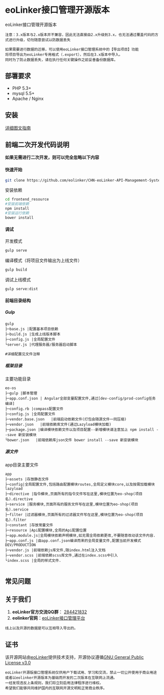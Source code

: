 # eoLinker接口管理开源版本
eoLinker接口管理开源版本


```注意：3.x版本与2.x版本并不兼容，因此无法直接由2.x升级到3.x，也无法通过覆盖代码的方式进行升级，切勿随意尝试以防数据丢失```

```
如果需要进行数据的迁移，可以使用eoLinker接口管理系统中的【导出项目】功能
将项目导出为eoLinker专用格式（.export），然后在3.x版本中导入。
同时为了防止数据丢失，请在执行任何关键操作之前妥善备份数据库。
```
## 部署要求

* PHP 5.3+
* mysql  5.5+
* Apache / Nginx

## 安装
 [详细图文指南](https://www.eolinker.com/#/os/guide?point=require#require)


## 前端二次开发代码说明 
**如果无需进行二次开发，则可以完全忽略以下内容**

#### 快速开始
```bash
git clone https://github.com/eolinker/CHN-eoLinker-API-Management-System-OS-3.X/tree/master/frontend_resource
```
安装依赖
```bash
cd frontend_resource
#安装前端依赖
npm install
#安装运行依赖
bower install
```

#### 调试
开发模式
```bash
gulp serve 
````
编译模式（将项目文件输出为上线文件）
```bash
gulp build 
```
调试上线模式
```bash
gulp serve:dist 
```


#### 前端目录结构
##### Gulp
```
gulp
├─base.js |配置基本项目依赖
├─build.js |生成上线版本脚本
├─config.js |全局配置文件
└server.js |代理服务器/服务器启动脚本

#详细配置见文件注释
```

##### 框架目录

主要功能目录
```
eo-os
├─gulp |脚本管理
├─app.conf.json | Angular全部变量配置文件,通过[dev-config/prod-config任务编译]
├─config.rb |compass配置文件
├─config.js |全局配置文件
├─vendor.base.json   |前端启动依赖文件(打包会随源文件一同压缩)
├─vendor.json   |前端依赖库文件(通过Lazyload模块加载)
├─package.json |编译模块依赖文件以及项目配置--新增模块请注意加上 npm install --save 新安装模块
└bower.json   |前端依赖库json文件 bower install --save 新安装模块
```


##### 源文件

app目录主要文件
```
app
├─assets |存放静态文件
├─config|全局配置文件,包括路由配置模块routes,全局定义模块core,以及按需加载模块lazyload
├─directive |指令模块,页面所有的指令文件写在这里,模块位置为eo-shop(项目名).directive
├─service |服务模块,页面所有的服务文件写在这里,模块位置为eo-shop(项目名).service
├─filter |过滤器模块,页面所有的过滤器文件写在这里,模块位置为eo-shop(项目名).filter
├─constant |存放常量文件
├─resource |Api配置模块,全局的Api配置位置
├─app.module.js|全局模块依赖声明模块,如无需全局依赖更改,不要随意改动该文件内容.
├─app.conf.js |由app.conf.json编译而来的全局变量文件,配置当前开发模式DEV/PRODUCTION
├─vendor.js |前端依赖js库文件,随index.html注入文档
├─vendor.scss |前端依赖scss库文件,通过在index.scss中引入
└index.scss |全局的样式文件.


```
## 常见问题
## 关于我们
1. **eoLinker官方交流QQ群**： [284421832](http://shang.qq.com/wpa/qunwpa?idkey=208b23b73761039b9994d71378ccbf7c84c872d5577d557e45168b37fd290c12) 
2. **eolinker官网**：[eoLinker接口管理平台](https://www.eolinker.com/)

```线上以及开源的数据是可以互相导入导出的。```

## 证书
该开源网站由[eoLinker](https://www.eolinker.com/)提供技术支持，开源协议遵循[GNU General Public License v3.0](https://www.gnu.org/licenses/lgpl.html)

```
eoLinker开源版接口管理系统仅供用户下载试用、学习和交流，禁止一切公开使用于商业用途或者以eolinker开源版本为基础而开发的二次版本在互联网上流通。
一经发现违反上条规则，我们将立刻启用法律程序进行维权。
希望我们能够共同维护国内的互联网开源文明和正常商业秩序。
```
